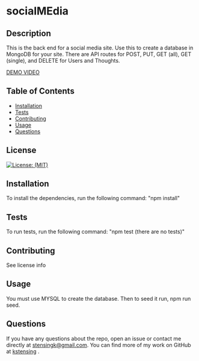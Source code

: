 # socialMEdia

  ## Description
  This is the back end for a social media site.  Use this to create a database in MongoDB for your site.  There are API routes for POST, PUT, GET (all), GET (single), and DELETE for Users and Thoughts.  
  
  [DEMO VIDEO](https://drive.google.com/file/d/1OvRpIKfziinFl0RT4MCGE9HYyYCvyGKZ/view)

  ## Table of Contents

  * [Installation](#installation)
  * [Tests](#tests)
  * [Contributing](#contributing)
  * [Usage](#usage)
  * [Questions](#questions)


  ## License
  [![License: (MIT)](https://img.shields.io/badge/License-MIT-yellow.svg)](https://choosealicense.com/licenses/mit/)

  ## Installation
  To install the dependencies, run the following command: 
      "npm install"

  ## Tests
  To run tests, run the following command: 
      "npm test (there are no tests)"

  ## Contributing
  See license info
  
  ## Usage
  You must use MYSQL to create the database.  Then to seed it run, npm run seed.
  


  ## Questions
  If you have any questions about the repo, open an issue or contact me directly at <stensingk@gmail.com>.  You can find more of my work on GitHub at 
  [kstensing](https://gihub.com/kstensing)
  .

